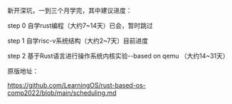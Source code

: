 新开深坑，一到三个月学完，其中建议进度：

step 0 自学rust编程（大约7~14天）已会，暂时跳过

step 1 自学risc-v系统结构（大约2~7天）目前进度

step 2 基于Rust语言进行操作系统内核实验--based on qemu （大约14~31天）

原版地址：

https://github.com/LearningOS/rust-based-os-comp2022/blob/main/scheduling.md




